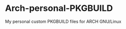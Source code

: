 Arch-personal-PKGBUILD
======================

My personal custom PKGBUILD files for ARCH GNU/Linux
